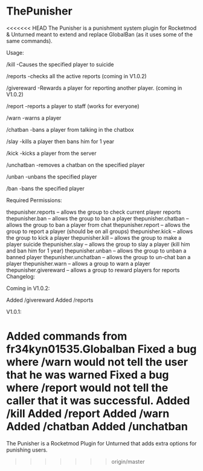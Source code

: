 # ThePunisher
<<<<<<< HEAD
The Punisher is a punishment system plugin for Rocketmod & Unturned meant to extend and replace GlobalBan (as it uses some of the same commands).

Usage:

/kill -Causes the specified player to suicide

/reports
-checks all the active reports (coming in V1.0.2)

/givereward 
-Rewards a player for reporting another player. (coming in V1.0.2)

/report 
-reports a player to staff (works for everyone)

/warn 
-warns a player

/chatban 
-bans a player from talking in the chatbox

/slay 
-kills a player then bans him for 1 year

/kick 
-kicks a player from the server

/unchatban -removes a chatban on the specified player

/unban -unbans the specified player

/ban 
-bans the specified player


Required Permissions:

thepunisher.reports – allows the group to check current player reports
thepunisher.ban – allows the group to ban a player
thepunisher.chatban – allows the group to ban a player from chat
thepunisher.report – allows the group to report a player (should be on all groups)
thepunisher.kick – allows the group to kick a player
thepunisher.kill – allows the group to make a player suicide
thepunisher.slay – allows the group to slay a player (kill him and ban him for 1 year)
thepunisher.unban – allows the group to unban a banned player
thepunisher.unchatban – allows the group to un-chat ban a player
thepunisher.warn – allows a group to warn a player
thepunisher.givereward – allows a group to reward players for reports
Changelog:

Coming in V1.0.2:

Added /givereward
Added /reports

V1.0.1:

Added commands from fr34kyn01535.Globalban
Fixed a bug where /warn would not tell the user that he was warned
Fixed a bug where /report would not tell the caller that it was successful.
Added /kill
Added /report
Added /warn
Added /chatban
Added /unchatban
=======
The Punisher is a Rocketmod Plugin for Unturned that adds extra options for punishing users.
>>>>>>> origin/master
